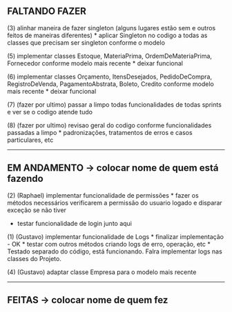 ## FALTANDO FAZER

(3) alinhar maneira de fazer singleton (alguns lugares estão sem e outros feitos de maneiras diferentes)
	* aplicar Singleton no codigo a todas as classes que precisam ser singleton conforme o modelo

(5) implementar classes Estoque, MateriaPrima, OrdemDeMateriaPrima, Fornecedor conforme modelo mais recente
	* deixar funcional

(6) implementar classes Orçamento, ItensDesejados, PedidoDeCompra, RegistroDeVenda, PagamentoAbstrata, Boleto, Credito conforme modelo mais recente
	* deixar funcional

(7) (fazer por ultimo) passar a limpo todas funcionalidades de todas sprints e ver se o codigo atende tudo

(8) (fazer por ultimo) revisao geral do codigo conforme funcionalidades passadas a limpo
	* padronizações, tratamentos de erros e casos particulares, etc

----------------------------------------------------------------------


## EM ANDAMENTO -> colocar nome de quem está fazendo

(2) (Raphael) implementar funcionalidade de permissões
	* fazer os métodos necessários verificarem a permissão do usuario logado e disparar
	exceção se não tiver
  * testar funcionalidade de login junto aqui

(1) (Gustavo) implementar funcionalidade de Logs
	* finalizar implementação - OK
	* testar com outros métodos criando logs de erro, operação, etc
     * Testado separado do código, está funcionando. Falra implementar logs nas classes do Projeto.

(4) (Gustavo) adaptar classe Empresa para o modelo mais recente
 


----------------------------------------------------------------------

## FEITAS -> colocar nome de quem fez

